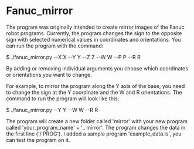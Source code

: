 # Fanuc_mirror

The program was originally intended to create mirror images of the Fanuc robot programs. Currently, the program changes the sign to the opposite sign with selected numerical values in coordinates and orientations. You can run the program with the command:

$ ./fanuc_mirror.py --X X --Y Y --Z Z --W W --P P --R R

By adding or removing individual arguments you choose which coordinates or orientations you want to change.

For example, to mirror the program along the Y axis of the base, you need to change the sign at the Y coordinate and the W and R orientations. The command to run the program will look like this:

$ ./fanuc_mirror.py --Y Y --W W --R R

The program will create a new folder called 'mirror' with your new program called 'your_program_name' + '_ mirror'. The program changes the data in the first line ('/ PROG').
I added a sample program 'example_data.ls', you can test the program on it.


